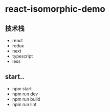 # react-isomorphic-demo

## 技术栈
* react
* redux
* next
* typescript
* less

## start..
* npm start
* npm run dev
* npm run build
* npm run lint
